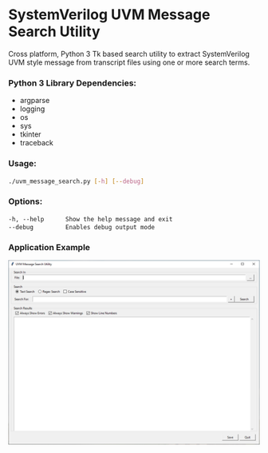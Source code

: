 # SystemVerilog UVM Message Search Utility

Cross platform, Python 3 Tk based search utility to extract SystemVerilog UVM style message
from transcript files using one or more search terms.

### Python 3 Library Dependencies:

- argparse
- logging
- os
- sys
- tkinter
- traceback

### Usage:

```bash
./uvm_message_search.py [-h] [--debug]
```

### Options:

    -h, --help      Show the help message and exit
    --debug         Enables debug output mode

### Application Example

![UVM Message Search](./assets/app.png)
